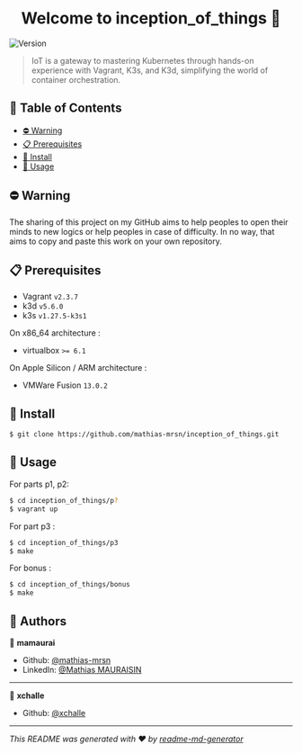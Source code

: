 <h1 align="center">Welcome to inception_of_things 👋</h1>
<p>
  <img alt="Version" src="https://img.shields.io/badge/version-1.0-blue.svg?cacheSeconds=2592000" />
</p>

> IoT is a gateway to mastering Kubernetes through hands-on experience with Vagrant, K3s, and K3d, simplifying the world of container orchestration.

## 📝 Table of Contents

- [⛔️ Warning](#-warning)
- [📋 Prerequisites](#-prerequisites)
- [🔧 Install](#-install)
- [🚀 Usage](#-usage)

## ⛔️ Warning

The sharing of this project on my GitHub aims to help peoples to open their minds to new logics or help peoples in case of difficulty. In no way, that aims to copy and paste this work on your own repository.


## 📋 Prerequisites

- Vagrant `v2.3.7`
- k3d `v5.6.0`
- k3s `v1.27.5-k3s1`


On x86_64 architecture :
- virtualbox `>= 6.1`

On Apple Silicon / ARM architecture :
- VMWare Fusion `13.0.2`

## 🔧 Install

```sh
$ git clone https://github.com/mathias-mrsn/inception_of_things.git
```

## 🚀 Usage

For parts p1, p2:
```sh
$ cd inception_of_things/p?
$ vagrant up
```

For part p3 :
```sh
$ cd inception_of_things/p3
$ make
``````

For bonus :
```sh
$ cd inception_of_things/bonus
$ make
```

## 👥 Authors

👤 **mamaurai**
* Github: [@mathias-mrsn](https://github.com/mathias-mrsn)
* LinkedIn: [@Mathias MAURAISIN](https://www.linkedin.com/in/mathias-mauraisin)

---

👤 **xchalle**
* Github: [@xchalle](https://github.com/xchalle)



***
_This README was generated with ❤️ by [readme-md-generator](https://github.com/kefranabg/readme-md-generator)_

